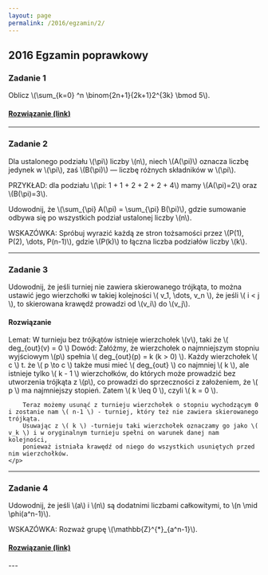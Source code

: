 ```yaml
---
layout: page
permalink: /2016/egzamin/2/
---
```


## 2016 Egzamin poprawkowy

### Zadanie 1
<p>
  Oblicz \(\sum_{k=0} ^n \binom{2n+1}{2k+1}2^{3k} \bmod 5\).
</p>

<div>
  <h4 class="collapsible"><a href="https://math.stackexchange.com/questions/822230">Rozwiązanie (link)</a></h4>
</div>

---

### Zadanie 2
<p>
  <p>
    Dla ustalonego podziału \(\pi\) liczby \(n\), niech \(A(\pi)\) oznacza liczbę jedynek w \(\pi\), zaś \(B(\pi)\) — liczbę różnych składników w \(\pi\).
  </p>
  <p>
    PRZYKŁAD: dla podziału \(\pi: 1 + 1 + 2 + 2 + 2 + 4\) mamy \(A(\pi)=2\) oraz \(B(\pi)=3\).
  </p>
  <p>
    Udowodnij, że \(\sum_{\pi} A(\pi) = \sum_{\pi} B(\pi)\), gdzie sumowanie odbywa się po wszystkich podział ustalonej liczby \(n\).
  </p>
  <p>
    WSKAZÓWKA: Spróbuj wyrazić każdą ze stron tożsamości przez \(P(1), P(2), \dots, P(n-1)\), gdzie \(P(k)\) to łączna liczba
    podziałów liczby \(k\).
  </p>
</p>

---

### Zadanie 3

<p>
Udowodnij, że jeśli turniej nie zawiera skierowanego trójkąta, to można ustawić jego wierzchołki w takiej kolejności \( v_1, \dots, v_n \), że jeśli \( i < j \), to skierowana krawędź prowadzi od \(v_i\) do \(v_j\).
</p>

<div data-collapse>
  <h4 class="collapsible">Rozwiązanie</h4>
  <div class="solution">
    <p>
        Lemat: W turnieju bez trójkątów istnieje wierzchołek \(v\), taki że \( deg_{out}(v) = 0 \)
        Dowód:
        Załóżmy, że wierzchołek o najmniejszym stopniu wyjściowym \(p\) spełnia \( deg_{out}(p) = k (k > 0) \).
        Każdy wierzchołek \( c \) t. że \( p \to c \) także musi mieć \( deg_{out} \) co najmniej \( k \), ale istnieje
        tylko \( k - 1 \) wierzchołków, do których może prowadzić bez utworzenia trójkąta z \(p\), co prowadzi do sprzeczności z założeniem, że \( p \) ma najmniejszy stopień. Zatem \( k \leq 0 \), czyli \( k = 0 \).

        Teraz możemy usunąć z turnieju wierzchołek o stopniu wychodzącym 0 i zostanie nam \( n-1 \) - turniej, który też nie zawiera skierowanego trójkąta.
        Usuwając z \( k \) -turnieju taki wierzchołek oznaczamy go jako \( v_k \) i w oryginalnym turnieju spełni on warunek danej nam kolejności,
        ponieważ istniała krawędź od niego do wszystkich usuniętych przed nim wierzchołków.
    </p>
  </div>
</div>


---

### Zadanie 4

<p>
  <p>
    Udowodnij, że jeśli \(a\) i \(n\) są dodatnimi liczbami całkowitymi, to \(n \mid \phi(a^n-1)\).
  </p>
  <p>
    WSKAZÓWKA: Rozważ grupę \(\mathbb{Z}^{*}_{a^n-1}\).
  </p>
</p>

<div>
  <h4 class="collapsible"><a href="https://math.stackexchange.com/a/398227/237591">Rozwiązanie (link)</a></h4>
</div>
---
